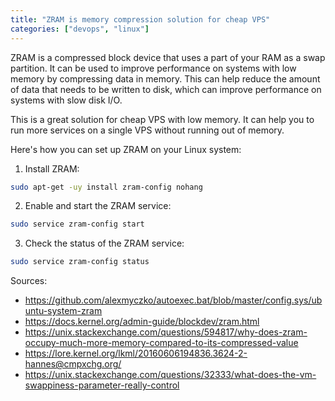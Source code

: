 ```yaml
---
title: "ZRAM is memory compression solution for cheap VPS"
categories: ["devops", "linux"]
---
```


ZRAM is a compressed block device that uses a part of your RAM as a swap partition. It can be used to improve performance on systems with low memory by compressing data in memory. This can help reduce the amount of data that needs to be written to disk, which can improve performance on systems with slow disk I/O.

This is a great solution for cheap VPS with low memory. It can help you to run more services on a single VPS without running out of memory.

Here's how you can set up ZRAM on your Linux system:

1. Install ZRAM:

```bash
sudo apt-get -uy install zram-config nohang
```

2. Enable and start the ZRAM service:

```bash
sudo service zram-config start
```

3. Check the status of the ZRAM service:

```bash
sudo service zram-config status
```


Sources:
 - <https://github.com/alexmyczko/autoexec.bat/blob/master/config.sys/ubuntu-system-zram>
 - <https://docs.kernel.org/admin-guide/blockdev/zram.html>
 - <https://unix.stackexchange.com/questions/594817/why-does-zram-occupy-much-more-memory-compared-to-its-compressed-value>
 - <https://lore.kernel.org/lkml/20160606194836.3624-2-hannes@cmpxchg.org/>
 - <https://unix.stackexchange.com/questions/32333/what-does-the-vm-swappiness-parameter-really-control>
